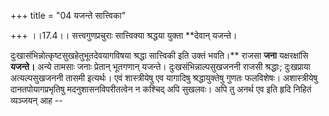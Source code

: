 +++
title = "04 यजन्ते सात्त्विका"

+++
।।17.4।। सत्त्वगुणप्रचुराः सात्त्विक्या श्रद्धया युक्ता **देवान्
यजन्ते।  
  
दुःखासंभिन्नोत्कृष्टसुखहेतुभूतदेवयागविषया श्रद्धा सात्त्विकी इति उक्तं
भवति।** राजसा **जना** यक्षरक्षांसि **यजन्ते।** अन्ये तामसाः जनाः
प्रेतान् भूतगणान् यजन्ते। दुःखसंभिन्नाल्पसुखजननी राजसी श्रद्धाः;
दुःखप्राया अत्यल्पसुखजननी तासमी इत्यर्थः। एवं शास्त्रीयेषु एव यागादिषु
श्रद्धायुक्तेषु गुणतः फलविशेषः। अशास्त्रीयेषु दानतपोयागप्रभृतिषु
मदनुशासनविपरीतत्वेन न कश्चिद् अपि सुखलवः। अपि तु अनर्थ एव इति हृदि
निहितं व्यञ्जयन् आह --
